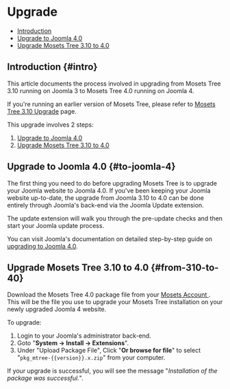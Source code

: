 # Upgrade

- [Introduction]({{version}}/upgrade#intro)
- [Upgrade to Joomla 4.0]({{version}}/upgrade#to-joomla-4)
- [Upgrade Mosets Tree 3.10 to 4.0]({{version}}/upgrade#from-310-to-40)


## Introduction {#intro}

This article documents the process involved in upgrading from Mosets Tree 3.10 running on Joomla 3 to Mosets Tree 4.0 running on Joomla 4.

If you're running an earlier version of Mosets Tree, please refer to [Mosets Tree 3.10 Upgrade](3.10/upgrade) page.

This upgrade involves 2 steps:

1. [Upgrade to Joomla 4.0]({{version}}/upgrade#to-joomla-4)
2. [Upgrade Mosets Tree 3.10 to 4.0]({{version}}/upgrade#from-310-to-40)

## Upgrade to Joomla 4.0 {#to-joomla-4}

The first thing you need to do before upgrading Mosets Tree is to upgrade your Joomla website to Joomla 4.0. If you've been keeping your Joomla website up-to-date, the upgrade from Joomla 3.10 to 4.0 can be done entirely through Joomla's back-end via the Joomla Update extension. 

The update extension will walk you through the pre-update checks and then start your Joomla update process.

You can visit Joomla's documentation on detailed step-by-step guide on [upgrading to Joomla 4.0](https://docs.joomla.org/Joomla_3.x_to_4.x_Step_by_Step_Migration).

## Upgrade Mosets Tree 3.10 to 4.0 {#from-310-to-40}

Download the Mosets Tree 4.0 package file from your [Mosets Account ](https://www.mosets.com/login). This will be the file you use to upgrade your Mosets Tree installation on your newly upgraded Joomla 4 website. 

To upgrade:

1. Login to your Joomla's administrator back-end.
2. Goto "**System -> Install -> Extensions**".
3. Under "Upload Package File", Click "**Or browse for file**" to select "`pkg_mtree-{{version}}.x.zip`" from your computer.

If your upgrade is successful, you will see the message "_Installation of the package was successful._".
